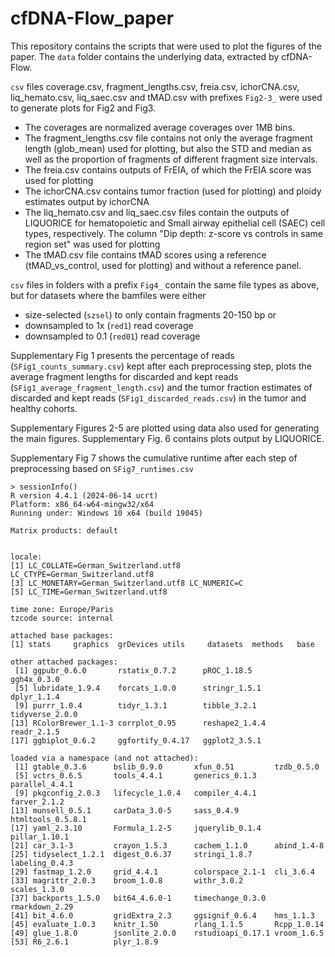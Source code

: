 # cfDNA-Flow_paper

This repository contains the scripts that were used to plot the figures of the paper.
The `data` folder contains the underlying data, extracted by cfDNA-Flow.

`csv` files coverage.csv, fragment_lengths.csv, freia.csv, ichorCNA.csv, liq_hemato.csv, liq_saec.csv and tMAD.csv with prefixes `Fig2-3_` were used to generate plots for Fig2 and Fig3. 
- The coverages are normalized average coverages over 1MB bins.
- The fragment_lengths.csv file contains not only the average fragment length (glob_mean) used for plotting, but also the STD and median as well as the proportion of fragments of different fragment size intervals.
- The freia.csv contains outputs of FrEIA, of which the FrEIA score was used for plotting
- The ichorCNA.csv contains tumor fraction (used for plotting) and ploidy estimates output by ichorCNA
- The liq_hemato.csv and liq_saec.csv files contain the outputs of LIQUORICE for hematopoietic and Small airway epithelial cell (SAEC) cell types, respectively. The column "Dip depth: z-score vs controls in same region set" was used for plotting
- The tMAD.csv file contains tMAD scores using a reference (tMAD_vs_control, used for plotting) and without a reference panel.

`csv` files in folders with a prefix `Fig4_` contain the same file types as above, but for datasets where the bamfiles were either
- size-selected (`szsel`) to only contain fragments 20-150 bp or 
- downsampled to 1x (`red1`) read coverage
- downsampled to 0.1 (`red01`) read coverage
  
 Supplementary Fig 1 presents the percentage of reads (`SFig1_counts_summary.csv`) kept after each preprocessing step, plots the average fragment lengths for discarded and kept reads (`SFig1_average_fragment_length.csv`) and the tumor fraction estimates of discarded and kept reads (`SFig1_discarded_reads.csv`) in the tumor and healthy cohorts.
 
Supplementary Figures 2-5 are plotted using data also used for generating the main figures. Supplementary Fig. 6 contains plots output by LIQUORICE.

Supplementary Fig 7 shows the cumulative runtime after each step of preprocessing based on `SFig7_runtimes.csv`
 
```
> sessionInfo()
R version 4.4.1 (2024-06-14 ucrt)
Platform: x86_64-w64-mingw32/x64
Running under: Windows 10 x64 (build 19045)

Matrix products: default


locale:
[1] LC_COLLATE=German_Switzerland.utf8  LC_CTYPE=German_Switzerland.utf8   
[3] LC_MONETARY=German_Switzerland.utf8 LC_NUMERIC=C                       
[5] LC_TIME=German_Switzerland.utf8    

time zone: Europe/Paris
tzcode source: internal

attached base packages:
[1] stats     graphics  grDevices utils     datasets  methods   base     

other attached packages:
 [1] ggpubr_0.6.0       rstatix_0.7.2      pROC_1.18.5        ggh4x_0.3.0       
 [5] lubridate_1.9.4    forcats_1.0.0      stringr_1.5.1      dplyr_1.1.4       
 [9] purrr_1.0.4        tidyr_1.3.1        tibble_3.2.1       tidyverse_2.0.0   
[13] RColorBrewer_1.1-3 corrplot_0.95      reshape2_1.4.4     readr_2.1.5       
[17] ggbiplot_0.6.2     ggfortify_0.4.17   ggplot2_3.5.1     

loaded via a namespace (and not attached):
 [1] gtable_0.3.6      bslib_0.9.0       xfun_0.51         tzdb_0.5.0       
 [5] vctrs_0.6.5       tools_4.4.1       generics_0.1.3    parallel_4.4.1   
 [9] pkgconfig_2.0.3   lifecycle_1.0.4   compiler_4.4.1    farver_2.1.2     
[13] munsell_0.5.1     carData_3.0-5     sass_0.4.9        htmltools_0.5.8.1
[17] yaml_2.3.10       Formula_1.2-5     jquerylib_0.1.4   pillar_1.10.1    
[21] car_3.1-3         crayon_1.5.3      cachem_1.1.0      abind_1.4-8      
[25] tidyselect_1.2.1  digest_0.6.37     stringi_1.8.7     labeling_0.4.3   
[29] fastmap_1.2.0     grid_4.4.1        colorspace_2.1-1  cli_3.6.4        
[33] magrittr_2.0.3    broom_1.0.8       withr_3.0.2       scales_1.3.0     
[37] backports_1.5.0   bit64_4.6.0-1     timechange_0.3.0  rmarkdown_2.29   
[41] bit_4.6.0         gridExtra_2.3     ggsignif_0.6.4    hms_1.1.3        
[45] evaluate_1.0.3    knitr_1.50        rlang_1.1.5       Rcpp_1.0.14      
[49] glue_1.8.0        jsonlite_2.0.0    rstudioapi_0.17.1 vroom_1.6.5      
[53] R6_2.6.1          plyr_1.8.9       
```
